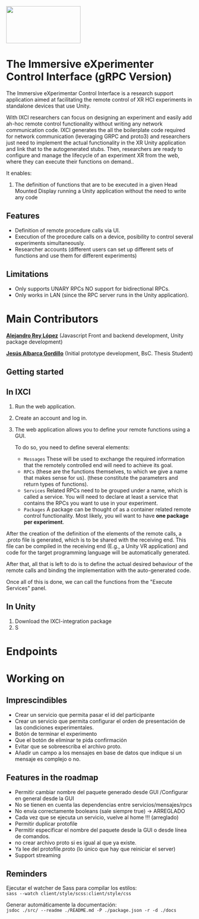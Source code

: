 <img height="100" src="C:\Users\cored\Desktop\Github\ixci-grpc\client\static\images\IXCI-icon.png" width="200"/>

# The Immersive eXperimenter Control Interface (gRPC Version)

The Immersive eXperimentar Control Interface is a research support application aimed at facilitating the remote control
of XR HCI experiments in standalone devices that
use Unity.

With IXCI researchers can focus on designing an experiment and easily add ah-hoc remote control functionality without
writing any network communication code.
IXCI generates the all the boilerplate code required for network communication (leveraging GRPC and proto3) and
researchers just need to implement the actual functionality in the XR Unity application and link that to the
autogenerated stubs.
Then, researchers are ready to configure and manage the lifecycle of an experiment XR from the web, where they can
execute their functions on demand..

It enables:

1. The definition of functions that are to be executed in a given Head Mounted Display running a Unity
   application without the need to write any code

## Features

- Definition of remote procedure calls via UI.
- Execution of the procedure calls on a device, posibility to control several experiments simultaneously.
- Researcher accounts (different users can set up different sets of functions and use them for different experiments)

## Limitations

- Only supports UNARY RPCs NO support for bidirectional RPCs.
- Only works in LAN (since the RPC server runs in the Unity application).

# Main Contributors

[**Alejandro Rey López**](http://alreylz.me) (Javascript Front and backend development, Unity package development)

[**Jesús Albarca Gordillo**](https://jesusalbarca.es/) (Initial prototype development, BsC. Thesis Student)

## Getting started

## In IXCI

1. Run the web application.
2. Create an account and log in.
3. The web application allows you to define your remote functions using a GUI.

   To do so, you need to define several elements:

    - `Messages` These will be used to exchange the required information that the remotely controlled end will need to
      achieve its goal.
    - `RPCs` (these are the functions themselves, to which we give a name that makes sense for us).
      (these constitute the parameters and return types of functions).
    - `Services` Related RPCs need to be grouped under a name, which is called a service. You will need to declare at
      least a service that contains the RPCs you want to use in your experiment.
    - `Packages` A package can be thought of as a container related remote control functionality.
      Most likely, you wil want to have **one package per experiment**.

After the creation of the definition of the elements of the remote calls, a .proto file is generated, which is to be
shared with the receiving end. This file can be compiled in the receiving end (E.g., a Unity VR application) and code
for the target programming language will be automatically generated.

After that, all that is left to do is to define the actual desired behaviour of the remote calls and binding the
implementation with the auto-generated code.

Once all of this is done, we can call the functions from the "Execute Services" panel.

## In Unity

1. Download the IXCI-integration package
2. S

# Endpoints

# Working on

## Imprescindibles

- Crear un servicio que permita pasar el id del participante
- Crear un servicio que permita configurar el orden de presentación de las condiciones experimentales.
- Botón de terminar el experimento
- Que el botón de eliminar te pida confirmación
- Evitar que se sobreescriba el archivo proto.
- Añadir un campo a los mensajes en base de datos que indique si un mensaje es complejo o no.

## Features in the roadmap

- Permitir cambiar nombre del paquete generado desde GUI /Configurar en general desde la GUI
- No se tienen en cuenta las dependencias entre servicios/mensajes/rpcs
- No envía correctamente booleans (sale siempre true) -> ARREGLADO
- Cada vez que se ejecuta un servicio, vuelve al home !!!  (arreglado)
- Permitir duplicar protofile
- Permitir especificar el nombre del paquete desde la GUI o desde línea de comandos.
- no crear archivo proto si es igual al que ya existe.
- Ya lee del protofile.proto (lo único que hay que reiniciar el server)
- Support streaming

## Reminders

Ejecutar el watcher de Sass para compilar los estilos:<br/>
`sass --watch client/style/scss:client/style/css`

Generar automáticamente la documentación: <br/>
`jsdoc ./src/ --readme ./README.md -P ./package.json -r -d ./docs`
